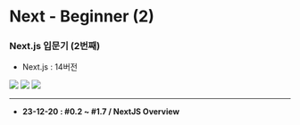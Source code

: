 # Next - Beginner (2)

### Next.js 입문기 (2번째)

- Next.js : 14버전

<img src="https://img.shields.io/badge/Next.js-000?style=flat-square&logo=nextdotjs&logoColor=white"/> <img src="https://img.shields.io/badge/TypeScript-3178C6?style=flat-square&logo=typescript&logoColor=white"/> <img src="https://img.shields.io/badge/Node.js-339933?style=flat-square&logo=nodedotjs&logoColor=white"/>

---

- **23-12-20 : #0.2 ~ #1.7 / NextJS Overview**
